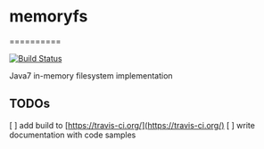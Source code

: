 # memoryfs
==========

[![Build Status](https://travis-ci.org/SylvainJuge/memoryfs.png?branch=master)](https://travis-ci.org/SylvainJuge/memoryfs)

Java7 in-memory filesystem implementation

TODOs
-----

[ ] add build to [https://travis-ci.org/](https://travis-ci.org/)
[ ] write documentation with code samples
